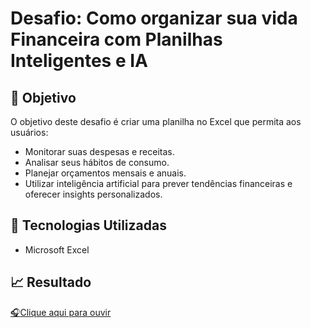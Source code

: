 # Desafio: Como organizar sua vida Financeira com Planilhas Inteligentes e IA


## 🚀 Objetivo

O objetivo deste desafio é criar uma planilha no Excel que permita aos usuários:
- Monitorar suas despesas e receitas.
- Analisar seus hábitos de consumo.
- Planejar orçamentos mensais e anuais.
- Utilizar inteligência artificial para prever tendências financeiras e oferecer insights personalizados.


## 🔧 Tecnologias Utilizadas

- Microsoft Excel

## 📈 Resultado

<a href="output/Podcast (1).mp4"> :headphones:Clique aqui para ouvir</a>
